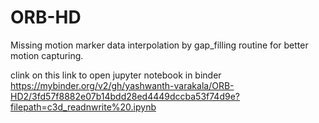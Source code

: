 # ORB-HD
Missing motion marker data interpolation by gap_filling routine for better motion capturing.




clink on this link to open jupyter notebook in binder 
https://mybinder.org/v2/gh/yashwanth-varakala/ORB-HD2/3fd57f8882e07b14bdd28ed4449dccba53f74d9e?filepath=c3d_readnwrite%20.ipynb
